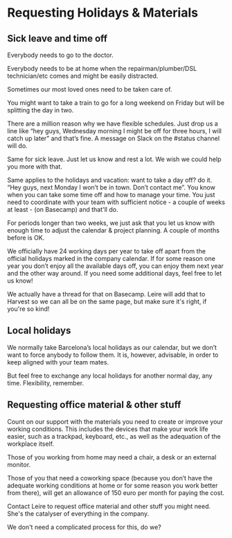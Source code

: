 # Requesting Holidays & Materials

## Sick leave and time off

Everybody needs to go to the doctor. 

Everybody needs to be at home when the repairman/plumber/DSL technician/etc comes and might be easily distracted.

Sometimes our most loved ones need to be taken care of.

You might want to take a train to go for a long weekend on Friday but will be splitting the day in two.

There are a million reason why we have flexible schedules. Just drop us a line like “hey guys, Wednesday morning I might be off for three hours, I will catch up later” and that’s fine. A message on Slack on the #status channel will do.

Same for sick leave. Just let us know and rest a lot. We wish we could help you more with that.

Same applies to the holidays and vacation: want to take a day off? do it. “Hey guys, next Monday I won’t be in town. Don’t contact me”. You know when you can take some time off and how to manage your time. You just need to coordinate with your team with sufficient notice - a couple of weeks at least - (on Basecamp) and that'll do.

For periods longer than two weeks, we just ask that you let us know with enough time to adjust the calendar & project planning. A couple of months before is OK.

We officially have 24 working days per year to take off apart from the official holidays marked in the company calendar. If for some reason one year you don’t enjoy all the available days off, you can enjoy them next year and the other way around. If you need some additional days, feel free to let us know! 

We actually have a thread for that on Basecamp. Leire will add that to Harvest so we can all be on the same page, but make sure it's right, if you're so kind!

## Local holidays

We normally take Barcelona’s local holidays as our calendar, but we don’t want to force anybody to follow them. It is, however, advisable, in order to keep aligned with your team mates.

But feel free to exchange any local holidays for another normal day, any time. Flexibility, remember.

## Requesting office material & other stuff

Count on our support with the materials you need to create or improve your working conditions. This includes the devices that make your work life easier, such as a trackpad, keyboard, etc., as well as the adequation of the workplace itself. 
 
Those of you working from home may need a chair, a desk or an external monitor.
 
Those of you that need a coworking space (because you don’t have the adequate working conditions at home or for some reason you work better from there), will get an allowance of 150 euro per month for paying the cost. 
 
Contact Leire to request office material and other stuff you might need. She's the catalyser of everything in the company.

We don't need a complicated process for this, do we?
